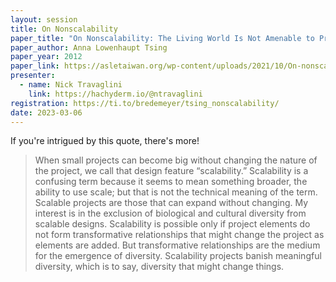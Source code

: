```yaml
---
layout: session
title: On Nonscalability
paper_title: "On Nonscalability: The Living World Is Not Amenable to Precision-Nested Scales"
paper_author: Anna Lowenhaupt Tsing
paper_year: 2012
paper_link: https://asletaiwan.org/wp-content/uploads/2021/10/On-nonscalability.pdf
presenter:
  - name: Nick Travaglini
    link: https://hachyderm.io/@ntravaglini
registration: https://ti.to/bredemeyer/tsing_nonscalability/
date: 2023-03-06
---
```


If you're intrigued by this quote, there's more!

> When small projects can become big without changing the nature of the project, we call that design feature “scalability.” Scalability is a confusing term because it seems to mean something broader, the ability to use scale; but that is not the technical meaning of the term. Scalable projects are those that can expand without changing. My interest is in the exclusion of biological and cultural diversity from scalable designs. Scalability is possible only if project elements do not form transformative relationships that might change the project as elements are added. But transformative relationships are the medium for the emergence of diversity. Scalability projects banish meaningful diversity, which is to say, diversity that might change things.
